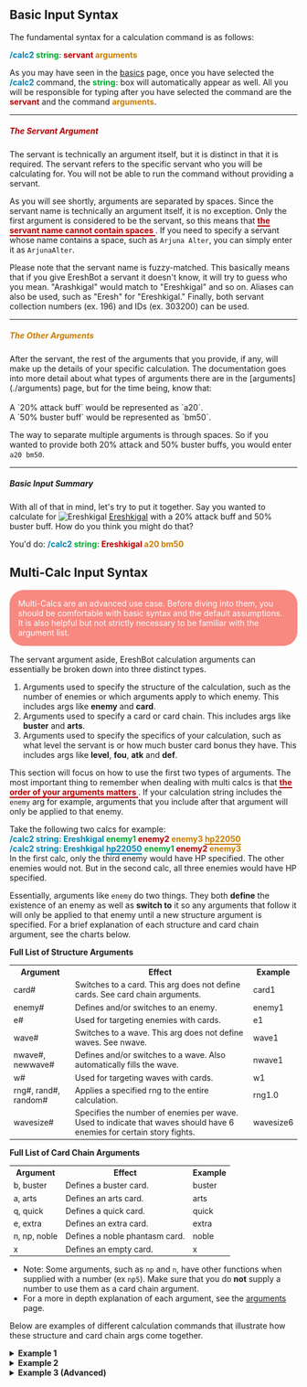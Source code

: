 ## Basic Input Syntax
The fundamental syntax for a calculation command is as follows:

<span style="color: #0083af;font-weight:bold">/calc2 </span>
<span style="color: #00a82f;font-weight:bold">string: </span>
<span style="color: #b70000;font-weight:bold">servant </span>
<span style="color: #c97c00;font-weight:bold">arguments </span>
<br>

As you may have seen in the [basics](basics.md) page, once you have selected the 
<span style="color: #0083AFFF;font-weight:bold"> /calc2</span> command, 
the <span style="color: #00A82FFF;font-weight:bold"> string:</span> box will automatically appear as well. 
All you will be responsible for typing after you have selected the command are the 
<span style="color: #B70000FF;font-weight:bold"> servant</span>
and the command <span style="color: #C97C00FF;font-weight:bold"> arguments</span>.

<hr>

<h5 style="color:#B70000FF">The Servant Argument</h5>
The servant is technically an argument itself, 
but it is distinct in that it is required. The servant refers to the specific servant who you will be calculating for. 
You will not be able to run the command without providing a servant.

As you will see shortly, arguments are separated by spaces. Since the servant name is technically an argument itself, 
it is no exception. Only the first argument is considered to be the servant, so this means that 
<span style="color: #B70000FF;font-weight:bold;border-bottom: 2px solid">
the servant name cannot contain spaces
</span>.
If you need to specify a servant whose name contains a space, such as 
`Arjuna Alter`, you can simply enter it as `ArjunaAlter`.

Please note that the servant name is fuzzy-matched. This basically means that if you give EreshBot a servant it 
doesn't know, it will try to guess who you mean. "Arashkigal" would match to "Ereshkigal" and so on. Aliases can also
be used, such as "Eresh" for "Ereshkigal." Finally, both servant collection numbers (ex. 196) and IDs (ex. 303200) can 
be used.

<hr>

<h5 style="color:#C97C00FF">The Other Arguments</h5>
After the servant, the rest of the arguments
that you provide, if any, will make up the details of your specific calculation. The documentation goes into more 
detail about what types of arguments there are in the [arguments](./arguments) page, but for the time being, know that:
<br>
<br>
A `20% attack buff` would be represented as `a20`.
<br>
A `50% buster buff` would be represented as `bm50`.

The way to separate multiple arguments is through spaces. So if you wanted to provide both 20% attack and 
50% buster buffs, you would enter `a20 bm50`.

<hr>

<h5>Basic Input Summary</h5>

With all of that in mind, let's try to put it together. Say you wanted to calculate for 
<img width="20" alt="Ereshkigal" src="https://static.atlasacademy.io/JP/Faces/f_3032000.png">
[Ereshkigal](https://apps.atlasacademy.io/db/JP/servant/196)
with a 20% attack buff and 50% buster buff. How do you think you might do that?

You'd do: 
<span style="color: #0083AFFF;font-weight:bold"> /calc2 </span>
<span style="color: #00A82FFF;font-weight:bold"> string: </span>
<span style="color: #B70000FF;font-weight:bold"> Ereshkigal </span>
<span style="color: #C97C00FF;font-weight:bold"> a20 bm50 </span>

## Multi-Calc Input Syntax
<p style="padding: 15px;background-color: rgba(244,67,54,0.62);border-radius: 25px;color: white;margin-bottom: 15px;">
Multi-Calcs are an advanced use case. Before diving into them, you should be comfortable with basic
syntax and the default assumptions. It is also helpful but not strictly necessary to be familiar with the argument list.
</p>


The servant argument aside, EreshBot calculation arguments can essentially be broken down into three distinct types.

 <ol>
  <li>Arguments used to specify the structure of the calculation, such as the number of 
    enemies or which arguments apply to which enemy. This includes args like <b>enemy</b> and <b>card</b>.</li>
  <li>Arguments used to specify a card or card chain. This includes args like <b>buster</b> and <b>arts</b>.</li>
  <li>Arguments used to specify the specifics of your calculation, such as what level the servant is or how much 
buster card bonus they have. This includes args like <b>level</b>, <b>fou</b>, <b>atk</b> and <b>def</b>.</li>
</ol>

This section will focus on how to use the first two types of arguments.
The most important thing to remember when dealing with multi calcs is that 
<span style="color: #B70000FF;font-weight:bold;border-bottom: 2px solid">
the order of your arguments matters </span>. If your calculation string includes the `enemy` arg for 
example, arguments that you include after that argument will only be applied to that enemy.

Take the following two calcs for example:
<br>
<span style="color: #0083AFFF;font-weight:bold"> 
/calc2 string: Ereshkigal
</span>
<span style="color: #00A82FFF;font-weight:bold"> enemy1 </span>
<span style="color: #B70000FF;font-weight:bold"> enemy2 </span>
<span style="color: #C97C00FF;font-weight:bold"> enemy3 </span>
<span style="color: #C97C00FF;font-weight:bold;border-bottom: 2px solid"> hp22050</span>
<br>
<span style="color: #0083AFFF;font-weight:bold"> 
/calc2 string: Ereshkigal
</span>
<span style="color: #0083AFFF;font-weight:bold;border-bottom: 2px solid">hp22050</span>
<span style="color: #00A82FFF;font-weight:bold"> enemy1 </span>
<span style="color: #B70000FF;font-weight:bold"> enemy2 </span>
<span style="color: #C97C00FF;font-weight:bold"> enemy3</span>
<br>
In the first calc, only the third enemy would have HP specified. The other enemies would not. But in 
the second calc, all three enemies would have HP specified.

Essentially, arguments like `enemy` do two things. They both **define** the existence of an enemy as well as 
**switch to** it so any arguments that follow it will only be applied to that enemy until a new structure argument is
specified. For a brief explanation of each structure and card chain argument, see the charts below.

<b>Full List of Structure Arguments</b>
 <table>
  <tr>
    <th>Argument</th>
    <th>Effect</th>
    <th>Example</th>
  </tr>
  <tr>
    <td>card#</td>
    <td>Switches to a card. This arg does not define cards. See card chain arguments.</td>
    <td>card1</td>
  </tr>
  <tr>
    <td>enemy#</td>
    <td>Defines and/or switches to an enemy.</td>
    <td>enemy1</td>
  </tr>
  <tr>
    <td>e#</td>
    <td>Used for targeting enemies with cards.</td>
    <td>e1</td>
  </tr>
  <tr>
    <td>wave#</td>
    <td>Switches to a wave. This arg does not define waves. See nwave.</td>
    <td>wave1</td>
  </tr>
  <tr>
    <td>nwave#, newwave#</td>
    <td>Defines and/or switches to a wave. Also automatically fills the wave.</td>
    <td>nwave1</td>
  </tr>
  <tr>
    <td>w#</td>
    <td>Used for targeting waves with cards.</td>
    <td>w1</td>
  </tr>
  <tr>
    <td>rng#, rand#, random#</td>
    <td>Applies a specified rng to the entire calculation.</td>
    <td>rng1.0</td>
  </tr>
  <tr>
    <td>wavesize#</td>
    <td>Specifies the number of enemies per wave. Used to indicate that waves should 
    have 6 enemies for certain story fights.</td>
    <td>wavesize6</td>
  </tr>
</table>

<b>Full List of Card Chain Arguments</b>
 <table>
  <tr>
    <th>Argument</th>
    <th>Effect</th>
    <th>Example</th>
  </tr>
  <tr>
    <td>b, buster</td>
    <td>Defines a buster card.</td>
    <td>buster</td>
  </tr>
  <tr>
    <td>a, arts</td>
    <td>Defines an arts card.</td>
    <td>arts</td>
  </tr>
  <tr>
    <td>q, quick</td>
    <td>Defines a quick card.</td>
    <td>quick</td>
  </tr>
  <tr>
    <td>e, extra</td>
    <td>Defines an extra card.</td>
    <td>extra</td>
  </tr>
  <tr>
    <td>n, np, noble</td>
    <td>Defines a noble phantasm card.</td>
    <td>noble</td>
  </tr>
  <tr>
    <td>x</td>
    <td>Defines an empty card.</td>
    <td>x</td>
  </tr>
</table>

* Note: Some arguments, such as `np` and `n`, have other functions when supplied with a number (ex `np5`). Make sure
that you do **not** supply a number to use them as a card chain argument.
* For a more in depth explanation of each argument, see  the [arguments](./arguments.md) page.

Below are examples of different calculation commands that illustrate how these structure and card chain args 
come together.
<details>
  <summary><b>Example 1</b></summary>
<span style="color: #0083AFFF;font-weight:bold">/calc2 string: Artoria buster</span>
<span style="color: #00A82FFF;font-weight:bold"> enemy1 def-20</span>
<span style="color: #B70000FF;font-weight:bold"> enemy2 </span>
<span style="color: #C97C00FF;font-weight:bold"> card1 e2</span>
<br>
 <table>
  <tr>
    <th>Argument</th>
    <th>Effect</th>
  </tr>
  <tr>
    <td style="color: #0083AFFF;font-weight:bold">Artoria</td>
    <td>This indicates that the servant we are calculating for is Artoria.</td>
  </tr>
  <tr>
    <td style="color: #0083AFFF;font-weight:bold">buster</td>
    <td>This sets the card that we are calculating to one of Artoria's buster cards.</td>
  </tr>
  <tr>
    <td style="color: #00A82FFF;font-weight:bold">enemy1</td>
    <td>This specifies that enemy1 exists, and until a new structure arg is provided, all future 
    arguments will apply only to this enemy.</td>
  </tr>
  <tr>
    <td style="color: #00A82FFF;font-weight:bold">def-20</td>
    <td>This applies 20% defense down specifically to enemy1. Any damage dealt to enemy1 will take this debuff 
    into account.</td>
  </tr>
  <tr>
    <td style="color: #B70000FF;font-weight:bold">enemy2</td>
    <td>This specifies that enemy2 exists, and until a new structure arg is provided, all future
    arguments will apply only to this enemy.</td>
  </tr>
  <tr>
    <td style="color: #C97C00FF;font-weight:bold">card1</td>
    <td>Switches to card1. Until a new structure arg is provided, all future 
    args will apply to card1, which in this case is the buster card specified earlier.</td>
  </tr>
  <tr>
    <td style="color: #C97C00FF;font-weight:bold">e2</td>
    <td>Sets enemy2 as the target of card1. This means that card1 will only hit enemy2.</td>
  </tr>
</table>
In summary, this calculation will hit enemy2 with a buster card from Artoria. Enemy1 will have 20% def down, but 
they won't end up being hit, as our card specifies enemy2 as the target.
<br>
<img src="./images/multi_calc/example_1.png" alt="Multi Calcs Example 1">
</details>

<details>
  <summary><b>Example 2</b></summary>

<span style="color: #0083AFFF;font-weight:bold">/calc2 string: Artoria bnpae </span>
<span style="color: #00A82FFF;font-weight:bold"> nwave1</span>
<span style="color: #B70000FF;font-weight:bold"> card3 e3</span>
<span style="color: #C97C00FF;font-weight:bold"> card4 e3</span>
<br>
 <table>
  <tr>
    <th>Argument</th>
    <th>Effect</th>
  </tr>
  <tr>
    <td style="color: #0083AFFF;font-weight:bold">Artoria</td>
    <td>This indicates that the servant we are calculating for is Artoria.</td>
  </tr>
  <tr>
    <td style="color: #0083AFFF;font-weight:bold">bnpae</td>
    <td>This is a string of card chain arguments. 
    It is equivalent to specifying buster noble arts extra. These will be the cards
    that will be calculated.
    </td>
  </tr>
  <tr>
    <td style="color: #00A82FFF;font-weight:bold">nwave1</td>
    <td>This specifies and switches to full wave 1. It's equivalent to specifying 
    enemy1 enemy2 enemy3 wave1. It creates enemies to fill up the wave,  then
    switches to wave1 so that all future args will be applied only to wave1 until a
    new structure arg is provided.
    </td>
  </tr>
  <tr>
    <td style="color: #B70000FF;font-weight:bold">card3</td>
    <td>Switches to card3. Until a new structure arg is provided, all future 
    args will apply to card3, which in this case is the arts card.
    </td>
  </tr>
  <tr>
    <td style="color: #B70000FF;font-weight:bold">e3</td>
    <td>Sets enemy3 as the target of card1. This means that card3 will only hit enemy3.</td>
  </tr>
  <tr>
    <td style="color: #C97C00FF;font-weight:bold">card4</td>
    <td>Switches to card4. Until a new structure arg is provided, all future 
    args will apply to card4, which in this case is the arts card.
    </td>
  </tr>
  <tr>
    <td style="color: #C97C00FF;font-weight:bold">e3</td>
    <td>Sets enemy3 as the target of card1. This means that card4 will only hit enemy3.</td>
  </tr>
</table>
In summary, this calculation has four cards (bnpae) and three enemies (nwave1).
 <ol>
  <li>The first card is buster, and since no target is specified, will hit enemy1.</li>
  <li>The second card is a noble phantasm. No target is specified, and Artoria's noble phantasm
    is an AoE noble phantasm that hits all enemies. So it will hit all enemies in the wave.</li>
  <li>The third card is an arts card. For card 3, e3 was specified. So it will hit enemy3.</li>
  <li>Finally, the fourth card is an extra card. For card 4, e3 was specified. So it will hit enemy3.</li>
</ol>
<img src="./images/multi_calc/example_2.png" alt="Multi Calcs Example 2">
</details>

<details>
  <summary><b>Example 3 (Advanced)</b></summary>

This time, we're going to simulate a three turn comp on the 
[Christmas 2020 Lotto Node](https://apps.atlasacademy.io/db/NA/quest/94031329/1/).
<img src="./images/multi_calc/christmas_node.png" alt="Christmas Lotto Node">
In particular, we'll be simulating the NP4 variant of the Double Skadi + Lancelot Comp
[provided by XZero and SaberofAvalon](https://docs.google.com/spreadsheets/d/e/2PACX-1vRlsfhYFXrPzhtbR7LGsn8cXR388SBf0hgnhpq9EH3PR5f1jn4i2rjWyicx0mE63v1DDqZwGOaNAFoW/pubhtml#).
<img src="./images/multi_calc/dss_comp.png" alt="Christmas Lotto Node NP4">
(Note: The minor discrepancy in max damage is due to the sheet using 1.1x for max RNG, instead 
of the actual max of 1.099x that EreshBot uses.)
<br><br>
A calculation string for a full run like this is long and complex. To help make it a bit simpler, you'll want to make 
as much use of argument scope as you can.
For example, we know that all the ghosts here are sky attribute. The only enemies that aren't sky are 
the Chimera and Moriarty himself. You _could_ apply the attribute to each enemy individually, but a 
better way to do this would be to apply sky globally and override it on the Chimera and Moriarty.
<br><br>

With that in mind, let's take a look at the calc string for this.
<br><br>

<span style="color: #0083AFFF;font-weight:bold"> /calc2 string: Lancelot npnpnp np4 sscope xss archer sky</span>
<span style="color: #00A82FFF;font-weight:bold"> enemy1 hp32149</span>
<span style="color: #B70000FF;font-weight:bold"> enemy2 hp32739</span>
<span style="color: #C97C00FF;font-weight:bold"> enemy3 hp31560</span>
<span style="color: #b858fc;font-weight:bold"> enemy4 earth hp104814</span>
<span style="color: #c08c69;font-weight:bold"> enemy5 hp38586</span>
<span style="color: #ff00f3;font-weight:bold"> enemy6 hp37927</span>
<span style="color: #f5d42c;font-weight:bold"> enemy7 hp45511</span>
<span style="color: #4aadad;font-weight:bold"> enemy8 man hp180792</span>
<span style="color: #e06c75;font-weight:bold"> enemy9 hp44771</span>
<span style="color: #000000;font-weight:bold"> card1 w1 a10 ng50 fr50</span>
<span style="color: #3f831d;font-weight:bold"> card2 w2 ng100 a20 d-30 fr50</span>
<span style="color: #ff6f00;font-weight:bold"> card3 w3 n50 a30 d-30</span>

 <table>
  <tr>
    <th>Argument</th>
    <th>Effect</th>
  </tr>
  <tr>
    <td style="color: #0083AFFF;font-weight:bold">Lancelot</td>
    <td>This indicates that the servant we are calculating for is Lancelot.</td>
  </tr>
  <tr>
    <td style="color: #0083AFFF;font-weight:bold">npnpnp</td>
    <td>This indicates that we will be simulating three uses of Lancelot's Noble Phantasm.</td>
  </tr>
  <tr>
    <td style="color: #0083AFFF;font-weight:bold">np4</td>
    <td>This means that the Lancelot we are calculating for is NP Level 4. Take note 
    of the difference between the np arg with and without a number.</td>
  </tr>
  <tr>
    <td style="color: #0083AFFF;font-weight:bold">sscope</td>
    <td>Dedicated arg for level 100 Kaleidoscope. It's equivalent to ce2000.</td>
  </tr>
  <tr>
    <td style="color: #0083AFFF;font-weight:bold">xss</td>
    <td>Globally specify double Skadi buffs without def down. It's equivalent to 
    writing qm100 qcd200.</td>
  </tr>
  <tr>
    <td style="color: #0083AFFF;font-weight:bold">archer</td>
    <td>Globally specifies all enemies as archers. This could be overridden on an enemy, wave, 
    or card basis if needed, but in this case it's fine.</td>
  </tr>
  <tr>
    <td style="color: #0083AFFF;font-weight:bold">sky</td>
    <td>Globally specifies all enemies as sky attribute. The Chimera and Moriarty are not sky, 
    so we will override them separately, but all other enemies are sky, so it is convenient to 
    specify it globally.</td>
  </tr>
  <tr>
    <td style="color: #00a82f;font-weight:bold">enemy1</td>
    <td>This specifies that enemy1 exists, and until a new structure arg is provided, all future 
    arguments will apply only to this enemy.</td>
  </tr>
  <tr>
    <td style="color: #00a82f;font-weight:bold">hp32149</td>
    <td>This indicates that enemy1 has 32,149 HP. It is necessary to specify HP for 
    refund or stargen to be calculated on any give enemy.</td>
  </tr>
  <tr>
    <td style="color: #b70000;font-weight:bold">. . .</td>
    <td>This is the advanced calc, so let's skip over the repetitive enemy# hp# 
    sequence to some of the more interesting ones.</td>
  </tr>
  <tr>
    <td style="color: #b858fc;font-weight:bold">enemy4</td>
    <td>This specifies that enemy4 exists, and until a new structure arg is provided, all future 
    arguments will apply only to this enemy.</td>
  </tr>
  <tr>
    <td style="color: #b858fc;font-weight:bold">earth</td>
    <td>This specifies that enemy4 should be earth attribute. We set the sky attribute 
    globally, but providing an enemy specific attribute to enemy4 will override the global one 
    for the specific enemy.</td>
  </tr>
  <tr>
    <td style="color: #b858fc;font-weight:bold">hp104814</td>
    <td>This indicates that enemy4 has 104,814 HP. It is necessary to specify HP for 
    refund or stargen to be calculated on any give enemy.</td>
  </tr>
  <tr>
    <td style="color: #b70000;font-weight:bold">. . .</td>
    <td></td>
  </tr>
  <tr>
    <td style="color: #4aadad;font-weight:bold">enemy8</td>
    <td>This specifies that enemy8 exists, and until a new structure arg is provided, all future 
    arguments will apply only to this enemy.</td>
  </tr>
  <tr>
    <td style="color: #4aadad;font-weight:bold">man</td>
    <td>This specifies that enemy8 should be man attribute. We set the sky attribute 
    globally, but providing an enemy specific attribute to enemy4 will override the global one 
    for the specific enemy.</td>
  </tr>
  <tr>
    <td style="color: #4aadad;font-weight:bold">hp180792</td>
    <td>This indicates that enemy4 has 180,792 HP. It is necessary to specify HP for 
    refund or stargen to be calculated on any give enemy.</td>
  </tr>
  <tr>
    <td style="color: #000000;font-weight:bold">card1</td>
    <td>Switches to card1. Until a new structure arg is provided, all future 
    args will apply only to card1. In this case, card1 is Lancelot's first NP.</td>
  </tr>



</table>

</details>
